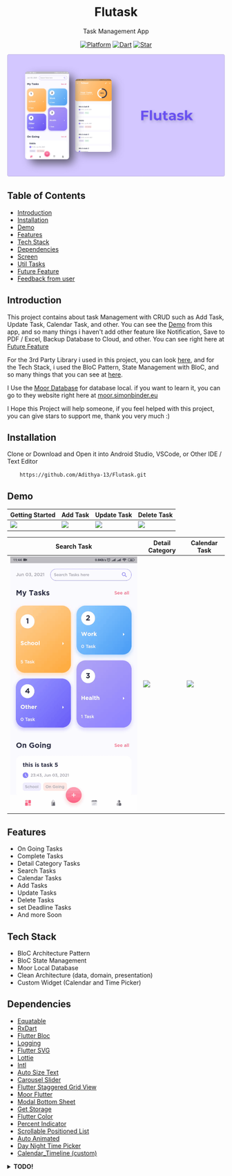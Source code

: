 <h1 align="center">
  Flutask
</h1>
<p align="center">
  Task Management App
</p>
<p align="center">
  <a href="https://flutter.dev/"><img alt="Platform" src="https://img.shields.io/badge/platform-Flutter-blue.svg"></a>
  <a href="https://dart.dev/"><img alt="Dart" src="https://img.shields.io/badge/dart-2.12.2-blue.svg"></a>
  <a href="https://github.com/Adithya-13/Flutask/"><img alt="Star" src="https://img.shields.io/github/stars/Adithya-13/Flutask"></a>
</p>

<p align="center">
  <img src="demo/thumbnail.png"/>
</p>

## Table of Contents
- [Introduction](#introduction)
- [Installation](#installation)
- [Demo](#demo)
- [Features](#features)
- [Tech Stack](#tech-stack)
- [Dependencies](#dependencies)
- [Screen](#screen)
- [Util Tasks](#util-tasks)
- [Future Feature](#future-feature)
- [Feedback from user](#feedback-from-user)

## Introduction

This project contains about task Management with CRUD such as Add Task, Update Task, Calendar Task, and other. You can see the [Demo](#demo) from this app, and so many things i haven't add other feature like Notification, Save to PDF / Excel, Backup Database to Cloud, and other. You can see right here at [Future Feature](#future-feature)

For the 3rd Party Library i used in this project, you can look [here](#dependencies), and for the Tech Stack, i used the BloC Pattern, State Management with BloC, and so many things that you can see at [here](#tech-stack).

I Use the [Moor Database](https://moor.simonbinder.eu/docs/) for database local. if you want to learn it, you can go to they website right here at [moor.simonbinder.eu](https://moor.simonbinder.eu/docs/getting-started/)

I Hope this Project will help someone, if you feel helped with this project, you can give stars to support me, thank you very much :)

## Installation

Clone or Download and Open it into Android Studio, VSCode, or Other IDE / Text Editor
```
    https://github.com/Adithya-13/Flutask.git
```  

## Demo

|Getting Started|Add Task|Update Task|Delete Task|
|--|--|--|--|
|![](demo/getting_started.gif?raw=true)|![](demo/add_task.gif?raw=true)|![](demo/update_task.gif?raw=true)|![](demo/delete_task.gif?raw=true)|

|Search Task|Detail Category|Calendar Task|
|--|--|--|
|![](demo/search_task.gif?raw=true)|![](demo/detail_category.gif?raw=true)|![](demo/calendar_task.gif?raw=true)|

## Features
- On Going Tasks
- Complete Tasks
- Detail Category Tasks
- Search Tasks
- Calendar Tasks
- Add Tasks
- Update Tasks
- Delete Tasks
- set Deadline Tasks
- And more Soon

## Tech Stack
- BloC Architecture Pattern
- BloC State Management
- Moor Local Database
- Clean Architecture (data, domain, presentation)
- Custom Widget (Calendar and Time Picker)

## Dependencies
- [Equatable](https://pub.dev/packages/equatable)
- [RxDart](https://pub.dev/packages/rxdart)
- [Flutter Bloc](https://pub.dev/packages/flutter_bloc)
- [Logging](https://pub.dev/packages/logging)
- [Flutter SVG](https://pub.dev/packages/flutter_svg)
- [Lottie](https://pub.dev/packages/lottie)
- [Intl](https://pub.dev/packages/intl)
- [Auto Size Text](https://pub.dev/packages/auto_size_text)
- [Carousel Slider](https://pub.dev/packages/carousel_slider)
- [Flutter Staggered Grid View](https://pub.dev/packages/flutter_staggered_grid_view)
- [Moor Flutter](https://pub.dev/packages/moor_flutter)
- [Modal Bottom Sheet](https://pub.dev/packages/modal_bottom_sheet)
- [Get Storage](https://pub.dev/packages/get_storage)
- [Flutter Color](https://pub.dev/packages/flutter_color)
- [Percent Indicator](https://pub.dev/packages/percent_indicator)
- [Scrollable Positioned List](https://pub.dev/packages/scrollable_positioned_list)
- [Auto Animated](https://pub.dev/packages/auto_animated)
- [Day Night Time Picker](https://pub.dev/packages/day_night_time_picker)
- [Calendar_Timeline (custom)](https://pub.dev/packages/calendar_timeline)

<details>
  <summary><b>TODO!</b></summary>
  <br>
  
  ## Screen
  - [x] Splash Page
  - [x] OnBoard Page
  - [x] Dashboard Page
  - [ ] Bag Page
  - [x] Calendar Page
  - [ ] Profile Page
  - [x] Add Task BottomSheet
  - [x] Detail Task
  - [x] Detail Category
  - [x] Search Page

  ## Util Tasks
  - [x] Focus Node unfocused
  - [x] dropdown null value
  - [x] completed attribute
  - [x] task with category list
  - [x] category with total tasks
  - [x] done tasks
  - [x] fix padding in bottom nav bar item
  - [x] cleaning up dao
  - [x] error border
  - [x] update & delete tasks
  - [x] create snackBar
  - [x] date & time picker cupertino
  - [x] change time picker [with this lib](https://pub.dev/packages/day_night_time_picker)
  - [ ] add category task
  - [ ] search in category
  - [ ] edit category
  - [ ] change description of onboard
  - [x] total task of on going or complete

  ## Future Feature
  - [ ] save to excel
  - [ ] notification
  - [ ] statistics
  - [ ] event organizer
  - [x] calendar
  - [ ] multi-language
  - [ ] setting
  - [ ] attachment
  - [x] search tasks
  - [ ] [showcase](https://pub.dev/packages/showcaseview)
  - [ ] Backup to Cloud
  - [ ] Sign in & Sign up

  ## Feedback from user
  - [x] scrollable list at the end of item will scroll overflow
  - [x] number in time picker is missing, use all number instead. (change style of time picker) 
  - [ ] scroll calendar animation no smooth
  - [x] description make optional
  - [x] initial category task (work, health)
  - [x] in the calendar, if the day is sunday, set different color (pink)
  - [x] list animation in search
  - [ ] category task remove see all
  - [x] update task -> mark as done, check icon save edit
  - [x] delete task add dialog before really deleted
  
</details>
